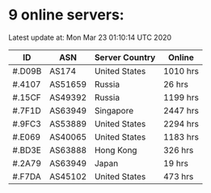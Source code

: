 # 9 online servers:

Latest update at: Mon Mar 23 01:10:14 UTC 2020

| ID | ASN | Server Country | Online |
| -- | --- | -------------- | ------ |
| #.D09B | AS174 | United States | 1010 hrs |
| #.4107 | AS51659 | Russia | 26 hrs |
| #.15CF | AS49392 | Russia | 1199 hrs |
| #.7F1D | AS63949 | Singapore | 2447 hrs |
| #.9FC3 | AS53889 | United States | 2294 hrs |
| #.E069 | AS40065 | United States | 1183 hrs |
| #.BD3E | AS63888 | Hong Kong | 326 hrs |
| #.2A79 | AS63949 | Japan | 19 hrs |
| #.F7DA | AS45102 | United States | 473 hrs |

